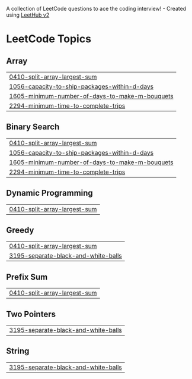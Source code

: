 A collection of LeetCode questions to ace the coding interview! - Created using [LeetHub v2](https://github.com/arunbhardwaj/LeetHub-2.0)
<!---LeetCode Topics Start-->
# LeetCode Topics
## Array
|  |
| ------- |
| [0410-split-array-largest-sum](https://github.com/itsme3030/leetcode/tree/master/0410-split-array-largest-sum) |
| [1056-capacity-to-ship-packages-within-d-days](https://github.com/itsme3030/leetcode/tree/master/1056-capacity-to-ship-packages-within-d-days) |
| [1605-minimum-number-of-days-to-make-m-bouquets](https://github.com/itsme3030/leetcode/tree/master/1605-minimum-number-of-days-to-make-m-bouquets) |
| [2294-minimum-time-to-complete-trips](https://github.com/itsme3030/leetcode/tree/master/2294-minimum-time-to-complete-trips) |
## Binary Search
|  |
| ------- |
| [0410-split-array-largest-sum](https://github.com/itsme3030/leetcode/tree/master/0410-split-array-largest-sum) |
| [1056-capacity-to-ship-packages-within-d-days](https://github.com/itsme3030/leetcode/tree/master/1056-capacity-to-ship-packages-within-d-days) |
| [1605-minimum-number-of-days-to-make-m-bouquets](https://github.com/itsme3030/leetcode/tree/master/1605-minimum-number-of-days-to-make-m-bouquets) |
| [2294-minimum-time-to-complete-trips](https://github.com/itsme3030/leetcode/tree/master/2294-minimum-time-to-complete-trips) |
## Dynamic Programming
|  |
| ------- |
| [0410-split-array-largest-sum](https://github.com/itsme3030/leetcode/tree/master/0410-split-array-largest-sum) |
## Greedy
|  |
| ------- |
| [0410-split-array-largest-sum](https://github.com/itsme3030/leetcode/tree/master/0410-split-array-largest-sum) |
| [3195-separate-black-and-white-balls](https://github.com/itsme3030/leetcode/tree/master/3195-separate-black-and-white-balls) |
## Prefix Sum
|  |
| ------- |
| [0410-split-array-largest-sum](https://github.com/itsme3030/leetcode/tree/master/0410-split-array-largest-sum) |
## Two Pointers
|  |
| ------- |
| [3195-separate-black-and-white-balls](https://github.com/itsme3030/leetcode/tree/master/3195-separate-black-and-white-balls) |
## String
|  |
| ------- |
| [3195-separate-black-and-white-balls](https://github.com/itsme3030/leetcode/tree/master/3195-separate-black-and-white-balls) |
<!---LeetCode Topics End-->